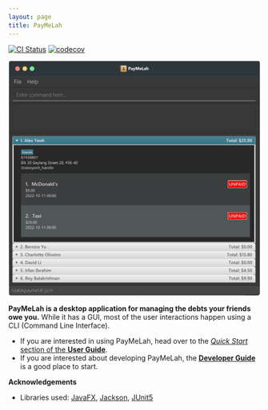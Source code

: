 ```yaml
---
layout: page
title: PayMeLah
---
```


[![CI Status](https://github.com/AY2223S1-CS2103T-W13-3/tp/workflows/Java%20CI/badge.svg)](https://github.com/AY2223S1-CS2103T-W13-3/tp/actions)
[![codecov](https://codecov.io/gh/AY2223S1-CS2103T-W13-3/tp/branch/master/graph/badge.svg?token=TBAXW0TGX3)](https://codecov.io/gh/AY2223S1-CS2103T-W13-3/tp)

![Ui](images/Ui.png)

**PayMeLah is a desktop application for managing the debts your friends owe you.** While it has a GUI, most of the user interactions happen using a CLI (Command Line Interface).

* If you are interested in using PayMeLah, head over to the [_Quick Start_ section of the **User Guide**](UserGuide.html#quick-start).
* If you are interested about developing PayMeLah, the [**Developer Guide**](DeveloperGuide.html) is a good place to start.


**Acknowledgements**

* Libraries used: [JavaFX](https://openjfx.io/), [Jackson](https://github.com/FasterXML/jackson), [JUnit5](https://github.com/junit-team/junit5)
